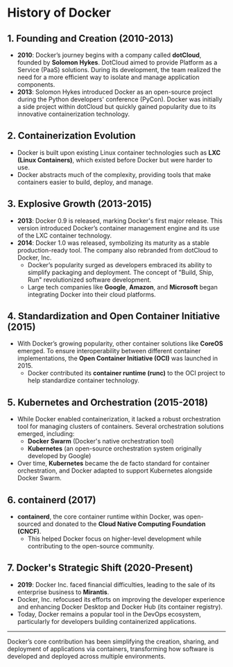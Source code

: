 # History of Docker

## 1. Founding and Creation (2010-2013)
- **2010**: Docker’s journey begins with a company called **dotCloud**, founded by **Solomon Hykes**. DotCloud aimed to provide Platform as a Service (PaaS) solutions. During its development, the team realized the need for a more efficient way to isolate and manage application components.
- **2013**: Solomon Hykes introduced Docker as an open-source project during the Python developers' conference (PyCon). Docker was initially a side project within dotCloud but quickly gained popularity due to its innovative containerization technology.

## 2. Containerization Evolution
- Docker is built upon existing Linux container technologies such as **LXC (Linux Containers)**, which existed before Docker but were harder to use.
- Docker abstracts much of the complexity, providing tools that make containers easier to build, deploy, and manage.

## 3. Explosive Growth (2013-2015)
- **2013**: Docker 0.9 is released, marking Docker's first major release. This version introduced Docker’s container management engine and its use of the LXC container technology.
- **2014**: Docker 1.0 was released, symbolizing its maturity as a stable production-ready tool. The company also rebranded from dotCloud to Docker, Inc.
  - Docker’s popularity surged as developers embraced its ability to simplify packaging and deployment. The concept of "Build, Ship, Run" revolutionized software development.
  - Large tech companies like **Google**, **Amazon**, and **Microsoft** began integrating Docker into their cloud platforms.

## 4. Standardization and Open Container Initiative (2015)
- With Docker’s growing popularity, other container solutions like **CoreOS** emerged. To ensure interoperability between different container implementations, the **Open Container Initiative (OCI)** was launched in 2015.
  - Docker contributed its **container runtime (runc)** to the OCI project to help standardize container technology.

## 5. Kubernetes and Orchestration (2015-2018)
- While Docker enabled containerization, it lacked a robust orchestration tool for managing clusters of containers. Several orchestration solutions emerged, including:
  - **Docker Swarm** (Docker's native orchestration tool)
  - **Kubernetes** (an open-source orchestration system originally developed by Google)
- Over time, **Kubernetes** became the de facto standard for container orchestration, and Docker adapted to support Kubernetes alongside Docker Swarm.

## 6. containerd (2017)
- **containerd**, the core container runtime within Docker, was open-sourced and donated to the **Cloud Native Computing Foundation (CNCF)**.
  - This helped Docker focus on higher-level development while contributing to the open-source community.

## 7. Docker's Strategic Shift (2020-Present)
- **2019**: Docker Inc. faced financial difficulties, leading to the sale of its enterprise business to **Mirantis**.
- Docker, Inc. refocused its efforts on improving the developer experience and enhancing Docker Desktop and Docker Hub (its container registry).
- Today, Docker remains a popular tool in the DevOps ecosystem, particularly for developers building containerized applications.

---

Docker’s core contribution has been simplifying the creation, sharing, and deployment of applications via containers, transforming how software is developed and deployed across multiple environments.
